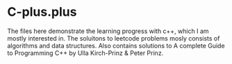 # C-plus.plus
The files here demonstrate the learning progress with c++, which I am mostly interested in. 
The soluitons to leetcode problems mosly consists of algorithms and data structures. 
Also contains solutions to A complete Guide to Programming C++ by Ulla Kirch-Prinz & Peter Prinz.
